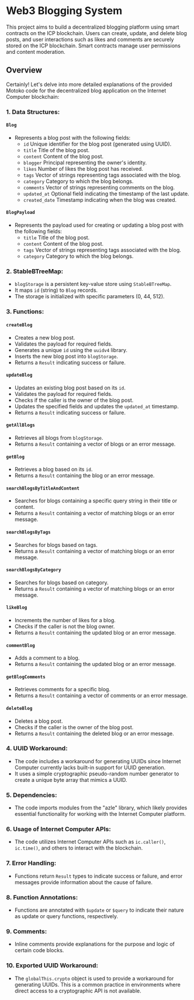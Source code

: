 # Web3 Blogging System

This project aims to build a decentralized blogging platform using smart contracts on the ICP blockchain. Users can create, update, and delete blog posts, and user interactions such as likes and comments are securely stored on the ICP blockchain. Smart contracts manage user permissions and content moderation.

## Overview

Certainly! Let's delve into more detailed explanations of the provided Motoko code for the decentralized blog application on the Internet Computer blockchain:

### 1. **Data Structures:**

#### `Blog`

- Represents a blog post with the following fields:
  - `id`
   Unique identifier for the blog post (generated using UUID).
  - `title`
   Title of the blog post.
  - `content`
   Content of the blog post.
  - `blogger`
   Principal representing the owner's identity.
  - `likes`
   Number of likes the blog post has received.
  - `tags`
   Vector of strings representing tags associated with the blog.
  - `category`
   Category to which the blog belongs.
  - `comments`
   Vector of strings representing comments on the blog.
  - `updated_at`
   Optional field indicating the timestamp of the last update.
  - `created_date`
   Timestamp indicating when the blog was created.

#### `BlogPayload`

- Represents the payload used for creating or updating a blog post with the following fields:
  - `title`
   Title of the blog post.
  - `content`
   Content of the blog post.
  - `tags`
   Vector of strings representing tags associated with the blog.
  - `category`
   Category to which the blog belongs.

### 2. **StableBTreeMap:**

- `blogStorage` is a persistent key-value store using `StableBTreeMap`.
- It maps `id` (string) to `Blog` records.
- The storage is initialized with specific parameters (0, 44, 512).

### 3. **Functions:**

#### `createBlog`

- Creates a new blog post.
- Validates the payload for required fields.
- Generates a unique `id` using the `uuidv4` library.
- Inserts the new blog post into `blogStorage`.
- Returns a `Result` indicating success or failure.

#### `updateBlog`

- Updates an existing blog post based on its `id`.
- Validates the payload for required fields.
- Checks if the caller is the owner of the blog post.
- Updates the specified fields and updates the `updated_at` timestamp.
- Returns a `Result` indicating success or failure.

#### `getAllBlogs`

- Retrieves all blogs from `blogStorage`.
- Returns a `Result` containing a vector of blogs or an error message.

#### `getBlog`

- Retrieves a blog based on its `id`.
- Returns a `Result` containing the blog or an error message.

#### `searchBlogsByTitleAndContent`

- Searches for blogs containing a specific query string in their title or content.
- Returns a `Result` containing a vector of matching blogs or an error message.

#### `searchBlogsByTags`

- Searches for blogs based on tags.
- Returns a `Result` containing a vector of matching blogs or an error message.

#### `searchBlogsByCategory`

- Searches for blogs based on category.
- Returns a `Result` containing a vector of matching blogs or an error message.

#### `likeBlog`

- Increments the number of likes for a blog.
- Checks if the caller is not the blog owner.
- Returns a `Result` containing the updated blog or an error message.

#### `commentBlog`

- Adds a comment to a blog.
- Returns a `Result` containing the updated blog or an error message.

#### `getBlogComments`

- Retrieves comments for a specific blog.
- Returns a `Result` containing a vector of comments or an error message.

#### `deleteBlog`

- Deletes a blog post.
- Checks if the caller is the owner of the blog post.
- Returns a `Result` containing the deleted blog or an error message.

### 4. **UUID Workaround:**

- The code includes a workaround for generating UUIDs since Internet Computer currently lacks built-in support for UUID generation.
- It uses a simple cryptographic pseudo-random number generator to create a unique byte array that mimics a UUID.

### 5. **Dependencies:**

- The code imports modules from the "azle" library, which likely provides essential functionality for working with the Internet Computer platform.

### 6. **Usage of Internet Computer APIs:**

- The code utilizes Internet Computer APIs such as `ic.caller()`, `ic.time()`, and others to interact with the blockchain.

### 7. **Error Handling:**

- Functions return `Result` types to indicate success or failure, and error messages provide information about the cause of failure.

### 8. **Function Annotations:**

- Functions are annotated with `$update` or `$query` to indicate their nature as update or query functions, respectively.

### 9. **Comments:**

- Inline comments provide explanations for the purpose and logic of certain code blocks.

### 10. **Exported UUID Workaround:**

- The `globalThis.crypto` object is used to provide a workaround for generating UUIDs. This is a common practice in environments where direct access to a cryptographic API is not available.
